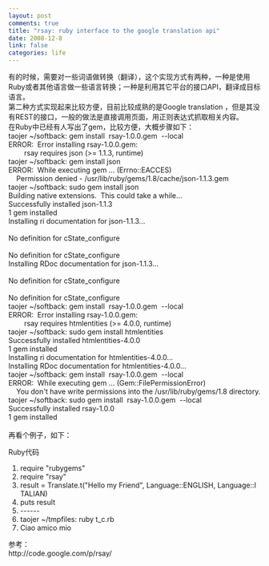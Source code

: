 ```yaml
--- 
layout: post
comments: true
title: "rsay: ruby interface to the google translation api"
date: 2008-12-8
link: false
categories: life
---
```

<p>有的时候，需要对一些词语做转换（翻译），这个实现方式有两种，一种是使用Ruby或者其他语言做一些语言转换；一种是利用其它平台的接口API，翻译成目标语言。<br />
第二种方式实现起来比较方便，目前比较成熟的是Google translation ，但是其没有REST的接口，一般的做法是直接调用页面，用正则表达式抓取相关内容。<br />
在Ruby中已经有人写出了gem，比较方便，大概步骤如下：<br />
taojer ~/softback: gem install&nbsp; rsay-1.0.0.gem&nbsp; --local<br />
ERROR:&nbsp; Error installing rsay-1.0.0.gem:<br />
&nbsp;&nbsp;&nbsp;&nbsp;&nbsp;&nbsp;&nbsp; rsay requires json (&gt;= 1.1.3, runtime)<br />
taojer ~/softback: gem install json<br />
ERROR:&nbsp; While executing gem ... (Errno::EACCES)<br />
&nbsp;&nbsp;&nbsp; Permission denied - /usr/lib/ruby/gems/1.8/cache/json-1.1.3.gem<br />
taojer ~/softback: sudo gem install json<br />
Building native extensions.&nbsp; This could take a while...<br />
Successfully installed json-1.1.3<br />
1 gem installed<br />
Installing ri documentation for json-1.1.3...<br />
<br />
No definition for cState_configure<br />
<br />
No definition for cState_configure<br />
Installing RDoc documentation for json-1.1.3...<br />
<br />
No definition for cState_configure<br />
<br />
No definition for cState_configure<br />
taojer ~/softback: gem install&nbsp; rsay-1.0.0.gem&nbsp; --local<br />
ERROR:&nbsp; Error installing rsay-1.0.0.gem:<br />
&nbsp;&nbsp;&nbsp;&nbsp;&nbsp;&nbsp;&nbsp; rsay requires htmlentities (&gt;= 4.0.0, runtime)<br />
taojer ~/softback: sudo gem install htmlentities<br />
Successfully installed htmlentities-4.0.0<br />
1 gem installed<br />
Installing ri documentation for htmlentities-4.0.0...<br />
Installing RDoc documentation for htmlentities-4.0.0...<br />
taojer ~/softback: gem install&nbsp; rsay-1.0.0.gem&nbsp; --local<br />
ERROR:&nbsp; While executing gem ... (Gem::FilePermissionError)<br />
&nbsp;&nbsp;&nbsp; You don't have write permissions into the /usr/lib/ruby/gems/1.8 directory.<br />
taojer ~/softback: sudo gem install&nbsp; rsay-1.0.0.gem&nbsp; --local<br />
Successfully installed rsay-1.0.0<br />
1 gem installed<br />
<br />
再看个例子，如下：</p>
<div class="codeText">
<div class="codeHead">Ruby代码</div>
<ol start="1" class="dp-rb">
    <li class="alt"><span><span>require&nbsp;</span><span class="string">&quot;rubygems&quot;</span><span>&nbsp;&nbsp;</span></span></li>
    <li class=""><span>require&nbsp;<span class="string">&quot;rsay&quot;</span><span>&nbsp;&nbsp;</span></span></li>
    <li class="alt"><span>result&nbsp;=&nbsp;Translate.t(<span class="string">&quot;Hello&nbsp;my&nbsp;Friend&quot;</span><span>,&nbsp;Language::ENGLISH,&nbsp;Language::ITALIAN)&nbsp;&nbsp;</span></span></li>
    <li class=""><span>puts&nbsp;result&nbsp;&nbsp;</span></li>
    <li class="alt"><span>------&nbsp;&nbsp;</span></li>
    <li class=""><span>taojer&nbsp;~/tmpfiles:&nbsp;ruby&nbsp;t_c.rb&nbsp;&nbsp;</span></li>
    <li class="alt"><span>Ciao&nbsp;amico&nbsp;mio&nbsp;&nbsp;</span></li>
</ol>
</div>
<p>参考：<br />
http://code.google.com/p/rsay/</p>
